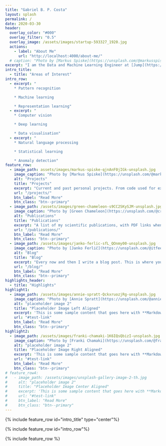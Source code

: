```yaml
---
title: "Gabriel B. P. Costa"
layout: splash
permalink: /
date: 2020-03-30
header:
  overlay_color: "#000"
  overlay_filter: "0.5"
  overlay_image: /assets/images/startup-593327_1920.jpg
  actions:
    - label: "About Me"
      url: "http://localhost:4000/about-me/"
  # caption: "Photo by [Markus Spiske](https://unsplash.com/@markusspiske) on [Unsplash](https://unsplash.com)"
excerpt: "I am the Data and Machine Learning Engineer at [Jump](https://jump.work), where I work on the entire machine learning pipeline, from analysis and modelling to deployment, helping professionals and companies find their perfect match. I recently received my PhD on Computer Science (Machine Learning) from the University of Sao Paulo (USP) - Brazil."
intro_title:
  - title: "Areas of Interest"
intro_row:
  - excerpt: "
    * Pattern recognition

    * Machine learning

    * Representation learning"
  - excerpt: "
    * Computer vision

    * Deep learning

    * Data visualisation"
  - excerpt: "
    * Natural language processing

    * Statistical learning

    * Anomaly detection"
feature_row:
  - image_path: assets/images/markus-spiske-qjnAnF0jIGk-unsplash.jpg
    image_caption: "Photo by [Markus Spiske](https://unsplash.com/@markusspiske) on [Unsplash](https://unsplash.com)"
    alt: "Projects"
    title: "Projects"
    excerpt: "Current and past personal projects. From code used for experiments to things completely not related to data science."
    url: "/projects/"
    btn_label: "Read More"
    btn_class: "btn--primary"
  - image_path: /assets/images/green-chameleon-s9CC2SKySJM-unsplash.jpg
    image_caption: "Photo by [Green Chameleon](https://unsplash.com/@craftedbygc) on [Unsplash](https://unsplash.com)"
    alt: "Publications"
    title: "Publications"
    excerpt: "A list of my scientific publications, with PDF links when possible. This is also where you can find my PhD thesis and Masters dissertation."
    url: "/publications/"
    btn_label: "Read More"
    btn_class: "btn--primary"
  - image_path: /assets/images/janko-ferlic-sfL_QOnmy00-unsplash.jpg
    image_caption: "Photo by [Janko Ferlič](https://unsplash.com/@itfeelslikefilm) on [Unsplash](https://unsplash.com)"
    alt: "Blog"
    title: "Blog"
    excerpt: "Every now and then I write a blog post. This is where you will find them. Mostly data science related, but not always, basically any topic that interests me."
    url: "/blog/"
    btn_label: "Read More"
    btn_class: "btn--primary"
highlights_header:
  - title: "Highlights"
highlight1:
  - image_path: /assets/images/annie-spratt-QckxruozjRg-unsplash.jpg
    image_caption: "Photo by [Annie Spratt](https://unsplash.com/@anniespratt) on [Unsplash](https://unsplash.com)"
    alt: "placeholder image 2"
    title: "Placeholder Image Left Aligned"
    excerpt: 'This is some sample content that goes here with **Markdown** formatting. Left aligned with `type="left"`'
    url: "#test-link"
    btn_label: "Read More"
    btn_class: "btn--primary"
highlight2:
  - image_path: /assets/images/franki-chamaki-1K6IQsQbizI-unsplash.jpg
    image_caption: "Photo by [Franki Chamaki](https://unsplash.com/@franki) on [Unsplash](https://unsplash.com)"
    alt: "placeholder image 2"
    title: "Placeholder Image Right Aligned"
    excerpt: 'This is some sample content that goes here with **Markdown** formatting. Right aligned with `type="right"`'
    url: "#test-link"
    btn_label: "Read More"
    btn_class: "btn--primary"
# feature_row4:
#   - image_path: /assets/images/unsplash-gallery-image-2-th.jpg
#     alt: "placeholder image 2"
#     title: "Placeholder Image Center Aligned"
#     excerpt: 'This is some sample content that goes here with **Markdown** formatting. Centered with `type="center"`'
#     url: "#test-link"
#     btn_label: "Read More"
#     btn_class: "btn--primary"
---
```


{% include feature_row id="intro_title" type="center"%}

{% include feature_row id="intro_row"%}

{% include feature_row %}

<!-- {% include feature_row id="highlights_header" type="center"%}

{% include feature_row id="highlight1" type="left" %}

{% include feature_row id="highlight2" type="right" %}

{% include feature_row id="feature_row4" type="center" %} -->
